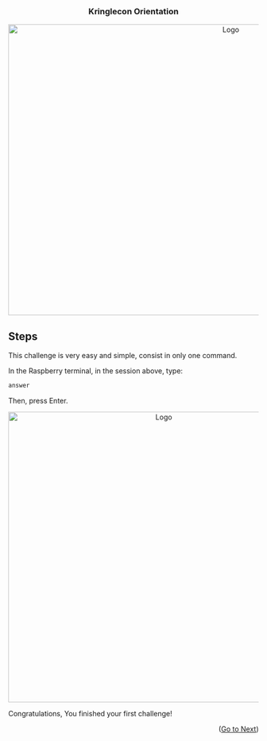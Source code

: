 
<!-- Improved compatibility of back to top link: See: https://github.com/othneildrew/Best-README-Template/pull/73 -->
<a name="readme-top"></a>

<!-- PROJECT LOGO -->
<br />
<div align="center">
  <h3 align="center">Kringlecon Orientation</h3>

  <a href="https://2022.kringlecon.com">
    <img src="https://github.com/brunopelegrini/SANS-Holiday-Hack-Challenge-2022/blob/main/Writeups/%231-kringlecon-orientation/images/0.png" alt="Logo" width="880" height="585">
  </a>
</div>

<!-- ABOUT THE PROJECT -->
## Steps

This challenge is very easy and simple, consist in only one command.

In the Raspberry terminal, in the session above, type:
  ```sh
  answer
  ```
Then, press Enter.

<div align="center">
        <img src="https://github.com/brunopelegrini/SANS-Holiday-Hack-Challenge-2022/blob/main/Writeups/%231-kringlecon-orientation/images/1.png" alt="Logo" width="610" height="584">
</div>


Congratulations, You finished your first challenge!

<p align="right">(<a href="https://github.com/brunopelegrini/SANS-Holiday-Hack-Challenge-2022/blob/main/Writeups/%232-wireshark-practice">Go to Next</a>)</p>
